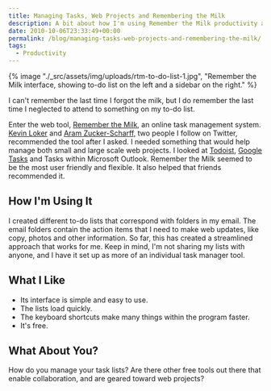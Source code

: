 ```yaml
---
title: Managing Tasks, Web Projects and Remembering the Milk
description: A bit about how I'm using Remember the Milk productivity app.
date: 2010-10-06T23:33:49+00:00
permalink: /blog/managing-tasks-web-projects-and-remembering-the-milk/
tags:
  - Productivity
---
```


{% image "./_src/assets/img/uploads/rtm-to-do-list-1.jpg", "Remember the Milk interface, showing to-do list on the left and a sidebar on the right." %}

I can't remember the last time I forgot the milk, but I do remember the last time I neglected to attend to something on my to-do list.

Enter the web tool, [Remember the Milk](http://www.rememberthemilk.com/), an online task management system. [Kevin Loker](http://twitter.com/kevinloker) and [Aram Zucker-Scharff,](http://twitter.com/Chronotope) two people I follow on Twitter, recommended the tool after I asked. I needed something that would help manage both small and large scale web projects. I looked at [Todoist](http://todoist.com/), [Google Tasks](http://mail.google.com/mail/help/tasks/) and Tasks within Microsoft Outlook. Remember the Milk seemed to be the most user friendly and flexible. It also helped that friends recommended it.

## How I'm Using It

I created different to-do lists that correspond with folders in my email. The email folders contain the action items that I need to make web updates, like copy, photos and other information. So far, this has created a streamlined approach that works for me. Keep in mind, I'm not sharing my lists with anyone, and I have it set up as more of an individual task manager tool.

## What I Like

- Its interface is simple and easy to use.
- The lists load quickly.
- The keyboard shortcuts make many things within the program faster.
- It's free.

## What About You?

How do you manage your task lists? Are there other free tools out there that enable collaboration, and are geared toward web projects?
